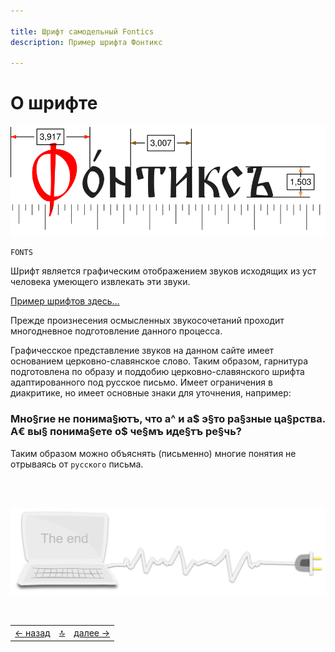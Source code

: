 ```yaml
---

title: Шрифт самодельный Fontics
description: Пример шрифта Фонтикс

---
```



<div class="navi"><nav id="navi"><!-- js --></nav></div>

# О шрифте

<span id="fert-font-img" class="img" onclick="imgResize()">![img](assets/svg/fert-font.svg)</span>

	FONTS

Шрифт является графическим отображением звуков исходящих из уст человека умеющего извлекать эти звуки.

[Пример шрифтов здесь…](https://fonts.a374.ru/)

Прежде произнесения осмысленных звукосочетаний проходит многодневное подготовление данного процесса.

Графичесское представление звуков на данном сайте имеет основанием церковно-славянское слово. Таким образом, гарнитура подготовлена по образу и поддобию церковно-славянского шрифта адаптированного под русское письмо. Имеет ограничения в диакритике, но имеет основные знаки для уточнения, например:

### Мно§гие не понима§ютъ, что а^ и а$ э§то ра§зные ца§рства. А€ вы§ понима§ете о$ че§мъ иде§тъ ре§чь?

Таким образом можно объяснять (письменно) многие понятия не отрываясь от `русского` письма.

<br>
<br>


<span id="comp-end-img" class="img" onclick="imgResize()">![img](assets/svg/comp-end.svg)</span>

<script src="assets/js/navi.js"></script>
<!--ystm_start-->
<br>

 |||| 
 |:---|:---:|---:| 
 [← назад](dobro-django.md)|[ 🔝 ](#)|[далее →](glagol-git.md) 

 <br>
<!--ystm_end-->
